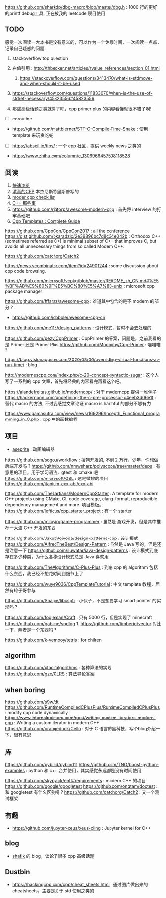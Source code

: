 
https://github.com/sharkdp/dbg-macro/blob/master/dbg.h : 1000 行的更好的printf debug工具, 正在被我的 leetcode 项目使用

## TODO
感觉一次阅读一大本书是没有意义的，可以作为一个休息时间，一次阅读一点点，记录自己疑惑的问题:
1. stackoverflow top question
2. 右值引用 : http://thbecker.net/articles/rvalue_references/section_01.html
    1. https://stackoverflow.com/questions/3413470/what-is-stdmove-and-when-should-it-be-used
3. https://stackoverflow.com/questions/11833070/when-is-the-use-of-stdref-necessary/45823556#45823556

4. 那些高级话题之类就算了吧，cpp primer plus 的内容看懂就很不错了啊!
- [ ] coroutine
- https://github.com/mattbierner/STT-C-Compile-Time-Snake : 使用 template 来玩贪吃蛇

- [ ] https://abseil.io/tips/ : 一个 cpp 社区，提供 weekly news 之类的

- https://www.zhihu.com/column/c_1306966457508118528

## 阅读
1. [快速浏览](https://github.com/changkun/modern-cpp-tutorial/blob/master/book/zh-cn/03-runtime.md)
2. [清真的CPP](http://isocpp.github.io/CppCoreGuidelines/CppCoreGuidelines) 本杰尼斯特里斯普写的
3. [moder cpp check list](https://github.com/AnthonyCalandra/modern-cpp-features)
4. [C++ 那些事](https://github.com/Light-City/CPlusPlusThings)
5. https://github.com/rigtorp/awesome-modern-cpp : 首先将 interview 的打牢基础吧
6. [Cpp Templates : Complete Guide](https://www.amazon.com/C-Templates-Complete-Guide-2nd/dp/0321714121)

https://github.com/CppCon/CppCon2017 : all the conference
https://gist.github.com/bkaradzic/2e39896bc7d8c34e042b : Orthodox C++ (sometimes referred as C+) is minimal subset of C++ that improves C, but avoids all unnecessary things from so called Modern C++.

https://github.com/catchorg/Catch2

https://news.ycombinator.com/item?id=24901244 : some discussion about cpp code browsing.

https://github.com/microsoft/vcpkg/blob/master/README_zh_CN.md#%E5%BF%AB%E9%80%9F%E5%BC%80%E5%A7%8B-unix : microsoft cpp package manager


https://github.com/fffaraz/awesome-cpp : 难道其中包含的是不 modern 的部分 ?
- https://github.com/jobbole/awesome-cpp-cn

https://github.com/me115/design_patterns : 设计模式，暂时不会去处理的

https://github.com/pezy/CppPrimer : CppPrimer 的答案，问题是，之前我看的是 Primer 还是 Primer Plus
https://github.com/Mooophy/Cpp-Primer : 喵喵喵 ?

https://blog.visionappster.com/2020/08/06/overriding-virtual-functions-at-run-time/ : blog

http://modernescpp.com/index.php/c-20-concept-syntactic-sugar : 这个人写了一系列的 cpp 文章，首先将经典的内容看完再看这个吧。

https://alandefreitas.github.io/moderncpp/ : 对于 moderncpp 提供一堆例子
https://hackernoon.com/undefining-the-c-pre-processor-c4eeb3d06e1f : 替代 macro 的方法, 不过我感觉文章论证 macro is harmful 的部分不够有力

https://www.gamasutra.com/view/news/169296/Indepth_Functional_programming_in_C.php : cpp 中的函数编程

## 项目
- [aseprite](https://github.com/aseprite/aseprite) : 动画编辑器

https://github.com/sogou/workflow : 搜狗开发的, 不到 2 万行，少年，你想做后端开发吗 ?
https://github.com/nmwsharp/polyscope/tree/master/deps : 有意思的项目，用于学习语法，gtest 和 cmake 吧
https://github.com/microsoft/GSL : 这是微软的项目
https://github.com/itanium-cxx-abi/cxx-abi

https://github.com/TheLartians/ModernCppStarter : A template for modern C++ projects using CMake, CI, code coverage, clang-format, reproducible dependency management and more. 项目模板。
https://github.com/lefticus/cpp_starter_project : 有一个 starter


https://github.com/miloyip/game-programmer : 虽然是 游戏开发，但是其中推荐一大波 C++ 开发的东西

https://github.com/JakubVojvoda/design-patterns-cpp : 设计模式
https://github.com/AlfredTheBest/Design-Pattern : 虽然是 Java 写的，但是还是注意一下
https://github.com/iluwatar/java-design-patterns : 设计模式到底存在多少种类，为什么各种设计模式总是 Java 喜欢用


https://github.com/TheAlgorithms/C-Plus-Plus : 到底 cpp 的 algorithm 包括什么东西，我已经不想花时间到细节上了

https://github.com/wuye9036/CppTemplateTutorial : 中文 template 教程，居然有轮子哥参与

https://github.com/Snaipe/libcsptr : 小伙子，不是想要学习 smart pointer 的实现吗 ?

https://github.com/fogleman/Craft : 只有 5000 行，但是实现了 minecraft
https://github.com/gabime/spdlog
    1. https://github.com/timberio/vector 对比一下，两者是一个东西吗 ?

https://github.com/k-vernooy/tetris : for chilren

## algorithm
https://github.com/xtaci/algorithms : 各种算法的实现
https://github.com/gzc/CLRS : 算法导论答案

## when boring
https://github.com/s9w/dt
https://github.com/RuntimeCompiledCPlusPlus/RuntimeCompiledCPlusPlus : modify cpp code dynamically
https://www.internalpointers.com/post/writing-custom-iterators-modern-cpp : Writing a custom iterator in modern C++
https://github.com/orangeduck/Cello : 对于 C 语言的黑科技，写个blog介绍一下，很有意思

## 库
https://github.com/pybind/pybind11
https://github.com/TNG/boost-python-examples : python 和 c++ 合并使用，其实感觉永远都是没有时间使用


https://github.com/skypjack/entt#requirements : modern C++ 的项目
https://github.com/google/googletest
https://github.com/onqtam/doctest : 和 googletest 有什么区别吗 ?
https://github.com/catchorg/Catch2 : 又一个测试框架

## 有趣
- https://github.com/jupyter-xeus/xeus-cling : Jupyter kernel for C++

## blog
- [shafik](https://shafik.github.io/) 的 blog，谈论了很多 cpp 高级话题

## Dustbin
- https://hackingcpp.com/cpp/cheat_sheets.html : 通过图片做出来的 cheatsheets，主要是关于 std 使用之类的
